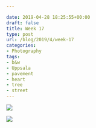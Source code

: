 ```yaml
---

date: 2019-04-28 18:25:55+00:00
draft: false
title: Week 17
type: post
url: /blog/2019/4/week-17
categories:
- Photography
tags:
- b&w
- Uppsala
- pavement
- heart
- tree
- street
---
```




  
![](/img)

  

  
![](/img)

  


